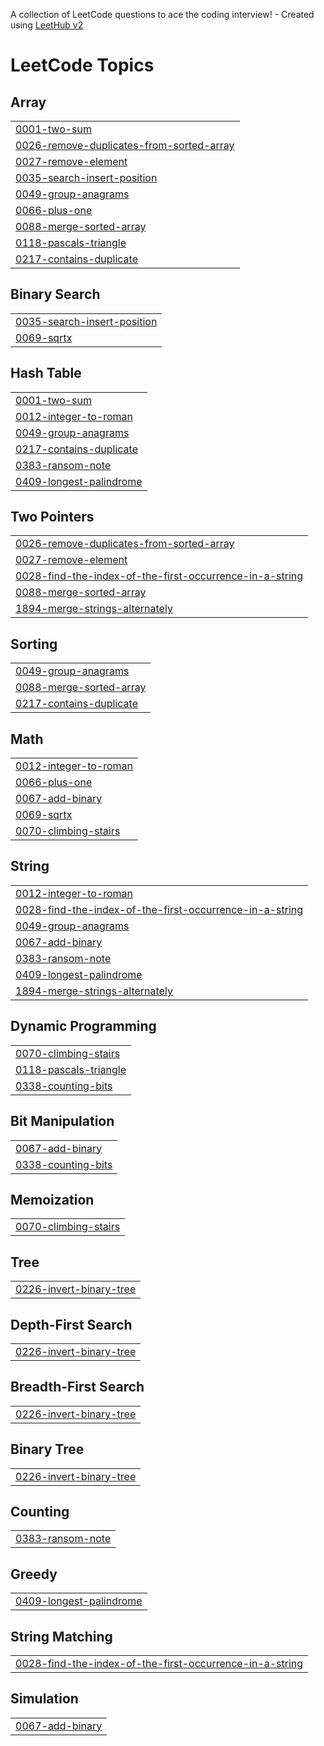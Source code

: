 A collection of LeetCode questions to ace the coding interview! - Created using [LeetHub v2](https://github.com/arunbhardwaj/LeetHub-2.0)
<!---LeetCode Topics Start-->
# LeetCode Topics
## Array
|  |
| ------- |
| [0001-two-sum](https://github.com/cookiepingyen/LeeCode_Practice/tree/master/0001-two-sum) |
| [0026-remove-duplicates-from-sorted-array](https://github.com/cookiepingyen/LeeCode_Practice/tree/master/0026-remove-duplicates-from-sorted-array) |
| [0027-remove-element](https://github.com/cookiepingyen/LeeCode_Practice/tree/master/0027-remove-element) |
| [0035-search-insert-position](https://github.com/cookiepingyen/LeeCode_Practice/tree/master/0035-search-insert-position) |
| [0049-group-anagrams](https://github.com/cookiepingyen/LeeCode_Practice/tree/master/0049-group-anagrams) |
| [0066-plus-one](https://github.com/cookiepingyen/LeeCode_Practice/tree/master/0066-plus-one) |
| [0088-merge-sorted-array](https://github.com/cookiepingyen/LeeCode_Practice/tree/master/0088-merge-sorted-array) |
| [0118-pascals-triangle](https://github.com/cookiepingyen/LeeCode_Practice/tree/master/0118-pascals-triangle) |
| [0217-contains-duplicate](https://github.com/cookiepingyen/LeeCode_Practice/tree/master/0217-contains-duplicate) |
## Binary Search
|  |
| ------- |
| [0035-search-insert-position](https://github.com/cookiepingyen/LeeCode_Practice/tree/master/0035-search-insert-position) |
| [0069-sqrtx](https://github.com/cookiepingyen/LeeCode_Practice/tree/master/0069-sqrtx) |
## Hash Table
|  |
| ------- |
| [0001-two-sum](https://github.com/cookiepingyen/LeeCode_Practice/tree/master/0001-two-sum) |
| [0012-integer-to-roman](https://github.com/cookiepingyen/LeeCode_Practice/tree/master/0012-integer-to-roman) |
| [0049-group-anagrams](https://github.com/cookiepingyen/LeeCode_Practice/tree/master/0049-group-anagrams) |
| [0217-contains-duplicate](https://github.com/cookiepingyen/LeeCode_Practice/tree/master/0217-contains-duplicate) |
| [0383-ransom-note](https://github.com/cookiepingyen/LeeCode_Practice/tree/master/0383-ransom-note) |
| [0409-longest-palindrome](https://github.com/cookiepingyen/LeeCode_Practice/tree/master/0409-longest-palindrome) |
## Two Pointers
|  |
| ------- |
| [0026-remove-duplicates-from-sorted-array](https://github.com/cookiepingyen/LeeCode_Practice/tree/master/0026-remove-duplicates-from-sorted-array) |
| [0027-remove-element](https://github.com/cookiepingyen/LeeCode_Practice/tree/master/0027-remove-element) |
| [0028-find-the-index-of-the-first-occurrence-in-a-string](https://github.com/cookiepingyen/LeeCode_Practice/tree/master/0028-find-the-index-of-the-first-occurrence-in-a-string) |
| [0088-merge-sorted-array](https://github.com/cookiepingyen/LeeCode_Practice/tree/master/0088-merge-sorted-array) |
| [1894-merge-strings-alternately](https://github.com/cookiepingyen/LeeCode_Practice/tree/master/1894-merge-strings-alternately) |
## Sorting
|  |
| ------- |
| [0049-group-anagrams](https://github.com/cookiepingyen/LeeCode_Practice/tree/master/0049-group-anagrams) |
| [0088-merge-sorted-array](https://github.com/cookiepingyen/LeeCode_Practice/tree/master/0088-merge-sorted-array) |
| [0217-contains-duplicate](https://github.com/cookiepingyen/LeeCode_Practice/tree/master/0217-contains-duplicate) |
## Math
|  |
| ------- |
| [0012-integer-to-roman](https://github.com/cookiepingyen/LeeCode_Practice/tree/master/0012-integer-to-roman) |
| [0066-plus-one](https://github.com/cookiepingyen/LeeCode_Practice/tree/master/0066-plus-one) |
| [0067-add-binary](https://github.com/cookiepingyen/LeeCode_Practice/tree/master/0067-add-binary) |
| [0069-sqrtx](https://github.com/cookiepingyen/LeeCode_Practice/tree/master/0069-sqrtx) |
| [0070-climbing-stairs](https://github.com/cookiepingyen/LeeCode_Practice/tree/master/0070-climbing-stairs) |
## String
|  |
| ------- |
| [0012-integer-to-roman](https://github.com/cookiepingyen/LeeCode_Practice/tree/master/0012-integer-to-roman) |
| [0028-find-the-index-of-the-first-occurrence-in-a-string](https://github.com/cookiepingyen/LeeCode_Practice/tree/master/0028-find-the-index-of-the-first-occurrence-in-a-string) |
| [0049-group-anagrams](https://github.com/cookiepingyen/LeeCode_Practice/tree/master/0049-group-anagrams) |
| [0067-add-binary](https://github.com/cookiepingyen/LeeCode_Practice/tree/master/0067-add-binary) |
| [0383-ransom-note](https://github.com/cookiepingyen/LeeCode_Practice/tree/master/0383-ransom-note) |
| [0409-longest-palindrome](https://github.com/cookiepingyen/LeeCode_Practice/tree/master/0409-longest-palindrome) |
| [1894-merge-strings-alternately](https://github.com/cookiepingyen/LeeCode_Practice/tree/master/1894-merge-strings-alternately) |
## Dynamic Programming
|  |
| ------- |
| [0070-climbing-stairs](https://github.com/cookiepingyen/LeeCode_Practice/tree/master/0070-climbing-stairs) |
| [0118-pascals-triangle](https://github.com/cookiepingyen/LeeCode_Practice/tree/master/0118-pascals-triangle) |
| [0338-counting-bits](https://github.com/cookiepingyen/LeeCode_Practice/tree/master/0338-counting-bits) |
## Bit Manipulation
|  |
| ------- |
| [0067-add-binary](https://github.com/cookiepingyen/LeeCode_Practice/tree/master/0067-add-binary) |
| [0338-counting-bits](https://github.com/cookiepingyen/LeeCode_Practice/tree/master/0338-counting-bits) |
## Memoization
|  |
| ------- |
| [0070-climbing-stairs](https://github.com/cookiepingyen/LeeCode_Practice/tree/master/0070-climbing-stairs) |
## Tree
|  |
| ------- |
| [0226-invert-binary-tree](https://github.com/cookiepingyen/LeeCode_Practice/tree/master/0226-invert-binary-tree) |
## Depth-First Search
|  |
| ------- |
| [0226-invert-binary-tree](https://github.com/cookiepingyen/LeeCode_Practice/tree/master/0226-invert-binary-tree) |
## Breadth-First Search
|  |
| ------- |
| [0226-invert-binary-tree](https://github.com/cookiepingyen/LeeCode_Practice/tree/master/0226-invert-binary-tree) |
## Binary Tree
|  |
| ------- |
| [0226-invert-binary-tree](https://github.com/cookiepingyen/LeeCode_Practice/tree/master/0226-invert-binary-tree) |
## Counting
|  |
| ------- |
| [0383-ransom-note](https://github.com/cookiepingyen/LeeCode_Practice/tree/master/0383-ransom-note) |
## Greedy
|  |
| ------- |
| [0409-longest-palindrome](https://github.com/cookiepingyen/LeeCode_Practice/tree/master/0409-longest-palindrome) |
## String Matching
|  |
| ------- |
| [0028-find-the-index-of-the-first-occurrence-in-a-string](https://github.com/cookiepingyen/LeeCode_Practice/tree/master/0028-find-the-index-of-the-first-occurrence-in-a-string) |
## Simulation
|  |
| ------- |
| [0067-add-binary](https://github.com/cookiepingyen/LeeCode_Practice/tree/master/0067-add-binary) |
<!---LeetCode Topics End-->